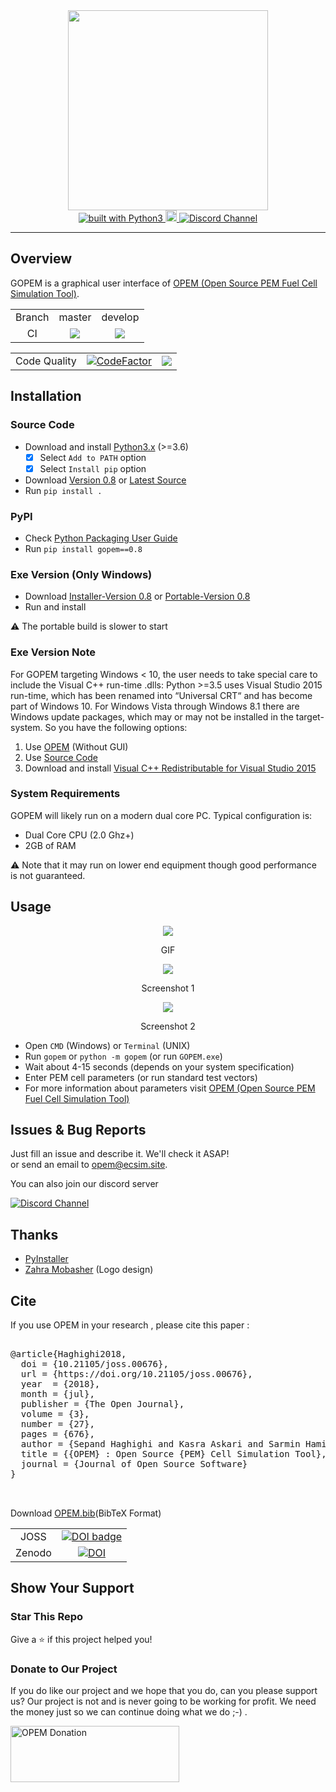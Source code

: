 <div align="center">
	<img src="https://github.com/ECSIM/gopem/raw/master/rsrc/logo.png" width=320px>
	<br>
	<a href="https://www.python.org/">
		<img src="https://img.shields.io/badge/built%20with-Python3-green.svg" alt="built with Python3">
	</a>
	<a href="https://badge.fury.io/py/gopem">
		<img src="https://badge.fury.io/py/gopem.svg" alt="PyPI version" height="18">
	</a>
	<a href="https://discord.gg/mgpwvEuBxZ">
		<img src="https://img.shields.io/discord/1006472275920425012.svg" alt="Discord Channel">
	</a>
</div>

--------

## Overview		

GOPEM is a graphical user interface of [OPEM (Open Source PEM Fuel Cell Simulation Tool)](https://github.com/ECSIM/opem "OPEM").

<table>
	<tr> 
		<td align="center">Branch</td>
		<td align="center">master</td>	
		<td align="center">develop</td>	
	</tr>
	<tr>
		<td align="center">CI</td>
		<td align="center"><img src="https://github.com/ECSIM/gopem/actions/workflows/test.yml/badge.svg?branch=master"></td>
		<td align="center"><img src="https://github.com/ECSIM/gopem/actions/workflows/test.yml/badge.svg?branch=develop"></td>
	</tr>
</table>

<table>
	<tr> 
		<td align="center">Code Quality</td>
		<td align="center"><a href="https://www.codefactor.io/repository/github/ecsim/gopem"><img src="https://www.codefactor.io/repository/github/ecsim/gopem/badge" alt="CodeFactor" /></a></td>
		<td align="center"><a href="https://app.codacy.com/gh/ECSIM/gopem/dashboard?utm_source=gh&utm_medium=referral&utm_content=&utm_campaign=Badge_grade"><img src="https://app.codacy.com/project/badge/Grade/1ab9a56a65414c2f9b0b7d9ec127ea9f"/></a></td>
	</tr>
</table>

## Installation	

### Source Code
- Download and install [Python3.x](https://www.python.org/downloads/) (>=3.6)
	- [x] Select `Add to PATH` option
	- [x] Select `Install pip` option
- Download [Version 0.8](https://github.com/ecsim/gopem/archive/v0.8.zip) or [Latest Source ](https://github.com/ecsim/gopem/archive/develop.zip)
- Run `pip install .`

### PyPI
- Check [Python Packaging User Guide](https://packaging.python.org/installing/)     
- Run `pip install gopem==0.8`


### Exe Version (Only Windows)
- Download [Installer-Version 0.8](https://github.com/ECSIM/gopem/releases/download/v0.8/GOPEM-0.8.exe) or [Portable-Version 0.8](https://github.com/ECSIM/gopem/releases/download/v0.8/GOPEM-Portable-0.8.exe)
- Run and install

⚠️ The portable build is slower to start


### Exe Version Note
For GOPEM targeting Windows < 10, the user needs to take special care to include the Visual C++ run-time .dlls: Python >=3.5 uses Visual Studio 2015 run-time, which has been renamed into “Universal CRT“ and has become part of Windows 10. For Windows Vista through Windows 8.1 there are Windows update packages, which may or may not be installed in the target-system. So you have the following options:

1. Use [OPEM](https://github.com/ECSIM/opem) (Without GUI)
2. Use [Source Code](https://github.com/ECSIM/gopem#source-code)
3. Download and install [Visual C++ Redistributable for Visual Studio 2015](https://www.microsoft.com/en-us/download/details.aspx?id=48145)

### System Requirements
GOPEM will likely run on a modern dual core PC. Typical configuration is:

- Dual Core CPU (2.0 Ghz+)
- 2GB of RAM

⚠️ Note that it may run on lower end equipment though good performance is not guaranteed.

## Usage

<div align="center">

<img src="https://github.com/ECSIM/gopem/raw/master/rsrc/GOPEM.gif">
<p>GIF</p>

<img src="https://github.com/ECSIM/gopem/raw/master/rsrc/SS1.png">
<p>Screenshot 1</p>

<img src="https://github.com/ECSIM/gopem/raw/master/rsrc/SS2.png">
<p>Screenshot 2</p>

</div>	

- Open `CMD` (Windows) or `Terminal` (UNIX)
- Run `gopem` or `python -m gopem` (or run `GOPEM.exe`)
- Wait about 4-15 seconds (depends on your system specification)
- Enter PEM cell parameters (or run standard test vectors)	
- For more information about parameters visit [OPEM (Open Source PEM Fuel Cell Simulation Tool)](https://github.com/ECSIM/opem "OPEM")
## Issues & Bug Reports			

Just fill an issue and describe it. We'll check it ASAP!							
or send an email to [opem@ecsim.site](mailto:opem@ecsim.site "opem@ecsim.site"). 

You can also join our discord server			

<a href="https://discord.gg/mgpwvEuBxZ">
  <img src="https://img.shields.io/discord/1006472275920425012.svg?style=for-the-badge" alt="Discord Channel">
</a>


## Thanks

* [PyInstaller](https://github.com/pyinstaller/pyinstaller)
* [Zahra Mobasher](https://www.instagram.com/littleblackoyster/?hl=en) (Logo design)



## Cite

If you use OPEM in your research , please cite this paper :

<pre>

@article{Haghighi2018,
  doi = {10.21105/joss.00676},
  url = {https://doi.org/10.21105/joss.00676},
  year  = {2018},
  month = {jul},
  publisher = {The Open Journal},
  volume = {3},
  number = {27},
  pages = {676},
  author = {Sepand Haghighi and Kasra Askari and Sarmin Hamidi and Mohammad Mahdi Rahimi},
  title = {{OPEM} : Open Source {PEM} Cell Simulation Tool},
  journal = {Journal of Open Source Software}
}


</pre>

Download [OPEM.bib](http://www.ecsim.site/opem/OPEM.bib)(BibTeX Format)									

<table>
	<tr> 
		<td align="center">JOSS</td>
		<td align="center"><a style="border-width:0" href="https://doi.org/10.21105/joss.00676"><img src="http://joss.theoj.org/papers/10.21105/joss.00676/status.svg" alt="DOI badge" ></a></td>	
	</tr>
	<tr>
		<td align="center">Zenodo</td>
		<td align="center"><a href="https://doi.org/10.5281/zenodo.1133110"><img src="https://zenodo.org/badge/DOI/10.5281/zenodo.1133110.svg" alt="DOI"></a></td>
	</tr>
</table>


## Show Your Support			

<h3>Star This Repo</h3>					

Give a ⭐️ if this project helped you! 


<h3>Donate to Our Project</h3>  
								
If you do like our project and we hope that you do, can you please support us? Our project is not and is never going to be working for profit. We need the money just so we can continue doing what we do ;-) .

<a href="https://www.ecsim.site/opem/donate.html" target="_blank"><img src="http://www.ecsim.site/images/Donate-Button.png" height="90px" width="270px" alt="OPEM Donation"></a>
